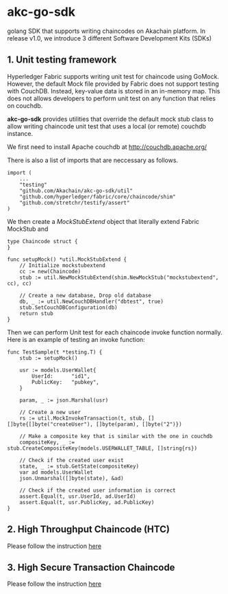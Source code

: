 # akc-go-sdk

golang SDK that supports writing chaincodes on Akachain platform. In release v1.0, we introduce 3 different Software Development Kits (SDKs)

## 1. Unit testing framework

Hyperledger Fabric supports writing unit test for chaincode using GoMock. However, the default Mock file provided by Fabric does not support testing with CouchDB. Instead, key-value data is stored in an in-memory map. This does not allows developers to perform unit test on any function that relies on couchdb. 

**akc-go-sdk** provides utilities that override the default mock stub class to allow writing chaincode unit test that uses a local (or remote) couchdb instance.  

We first need to install Apache couchdb  at http://couchdb.apache.org/ 

There is also a list of imports that are neccessary as follows.

```
import (
    ...
    "testing"
    "github.com/Akachain/akc-go-sdk/util"
    "github.com/hyperledger/fabric/core/chaincode/shim"
    "github.com/stretchr/testify/assert"
)
```

We then create a *MockStubExtend* object that literally extend Fabric MockStub and 

```
type Chaincode struct {
}

func setupMock() *util.MockStubExtend {
    // Initialize mockstubextend
    cc := new(Chaincode)
    stub := util.NewMockStubExtend(shim.NewMockStub("mockstubextend", cc), cc)

    // Create a new database, Drop old database
    db, _ := util.NewCouchDBHandler("dbtest", true)
    stub.SetCouchDBConfiguration(db)
    return stub
}
```

Then we can perform Unit test for each chaincode invoke function normally. Here is an example of testing an invoke function:

```
func TestSample(t *testing.T) {
	stub := setupMock()

	usr := models.UserWallet{
		UserId:      "id1",
		PublicKey:   "pubkey",
	}

	param, _ := json.Marshal(usr)

	// Create a new user
	rs := util.MockInvokeTransaction(t, stub, [][]byte{[]byte("createUser"), []byte(param), []byte("2")})

	// Make a composite key that is similar with the one in couchdb
	compositeKey, _ := stub.CreateCompositeKey(models.USERWALLET_TABLE, []string{rs})

	// Check if the created user exist
	state, _ := stub.GetState(compositeKey)
	var ad models.UserWallet
	json.Unmarshal([]byte(state), &ad)

	// Check if the created user information is correct
	assert.Equal(t, usr.UserId, ad.UserId)
	assert.Equal(t, usr.PublicKey, ad.PublicKey)
}
```

## 2. High Throughput Chaincode (HTC)
Please follow the instruction [here](https://docs.google.com/document/d/18IpdA-Io7hLNZs7cjHig-6bp4dCt0F-sK1cF1pC_euw/edit?usp=sharing)

## 3. High Secure Transaction Chaincode 
Please follow the instruction [here](https://drive.google.com/open?id=1FDVoU8L2a2U8rISxWei_ITMx4JchrS6n)
